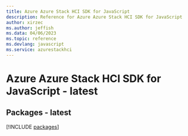 ```yaml
---
title: Azure Azure Stack HCI SDK for JavaScript
description: Reference for Azure Azure Stack HCI SDK for JavaScript
author: xirzec
ms.author: jeffish
ms.data: 04/06/2023
ms.topic: reference
ms.devlang: javascript
ms.service: azurestackhci
---
```

# Azure Azure Stack HCI SDK for JavaScript - latest
## Packages - latest
[!INCLUDE [packages](azure-stack-hci-index.md)]
